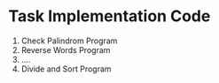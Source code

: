 # Task Implementation Code

01.  Check Palindrom Program
02.  Reverse Words Program
03.  ....
04.  Divide and Sort Program

